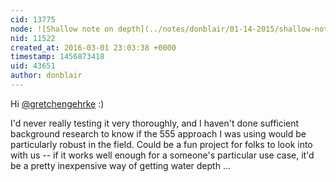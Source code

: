 ```yaml
---
cid: 13775
node: ![Shallow note on depth](../notes/donblair/01-14-2015/shallow-note-on-depth)
nid: 11522
created_at: 2016-03-01 23:03:38 +0000
timestamp: 1456873418
uid: 43651
author: donblair
---
```


Hi [@gretchengehrke](/profile/gretchengehrke) :)  

I'd never really testing it very thoroughly, and I haven't done sufficient background research to know if the 555 approach I was using would be particularly robust in the field.  Could be a fun project for folks to look into with us -- if it works well enough for a someone's particular use case, it'd be a pretty inexpensive way of getting water depth ...

